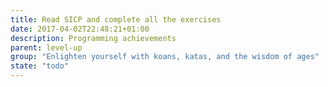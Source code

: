 ```yaml
---
title: Read SICP and complete all the exercises
date: 2017-04-02T22:48:21+01:00
description: Programming achievements
parent: level-up
group: "Enlighten yourself with koans, katas, and the wisdom of ages"
state: "todo"
---
```

